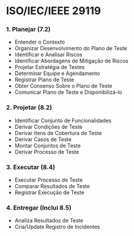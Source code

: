 # ISO/IEC/IEEE 29119


### 1. Planejar (7.2)
- Entender o Contexto
- Organizar Desenvolvimento do Plano de Teste
- Identificar e Analisar Riscos
- Identificar Abordagens de Mitigação de Riscos
- Projetar Estratégia de Testes
- Determinar Equipe e Agendamento
- Registrar Plano de Teste
- Obter Consenso Sobre o Plano de Teste
- Comunicar Plano de Teste e Disponibilizá-lo

### 2. Projetar (8.2)
- Identificar Conjunto de Funcionalidades
- Derivar Condições de Teste 
- Derivar Itens de Cobertura de Teste
- Derivar Casos de Teste
- Montar Conjuntos de Teste
- Derivar Processo de Teste

### 3. Executar (8.4)
- Executar Processo de Teste
- Comparar Resultados de Teste
- Registrar Execução de Teste

### 4. Entregar (Inclui 8.5)
- Analiza Resultados de Teste
- Cria/Update Registro de Incidentes
